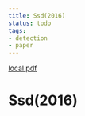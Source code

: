 ```yaml
---
title: Ssd(2016)
status: todo
tags:
- detection
- paper
---
```


[local pdf](../../../pdfs/2016-ssd.pdf)

# Ssd(2016)
